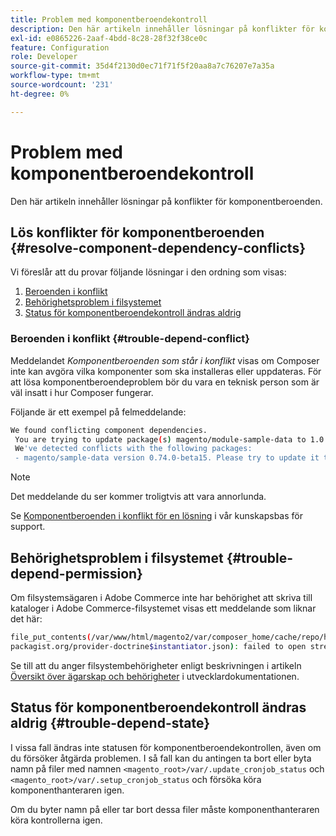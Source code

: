 ```yaml
---
title: Problem med komponentberoendekontroll
description: Den här artikeln innehåller lösningar på konflikter för komponentberoenden.
exl-id: e0865226-2aaf-4bdd-8c28-28f32f38ce0c
feature: Configuration
role: Developer
source-git-commit: 35d4f2130d0ec71f71f5f20aa8a7c76207e7a35a
workflow-type: tm+mt
source-wordcount: '231'
ht-degree: 0%

---
```


# Problem med komponentberoendekontroll

Den här artikeln innehåller lösningar på konflikter för komponentberoenden.

## Lös konflikter för komponentberoenden {#resolve-component-dependency-conflicts}

Vi föreslår att du provar följande lösningar i den ordning som visas:

1. [Beroenden i konflikt](#trouble-depend-conflict)
1. [Behörighetsproblem i filsystemet](#trouble-depend-permission)
1. [Status för komponentberoendekontroll ändras aldrig](#trouble-depend-state)

### Beroenden i konflikt {#trouble-depend-conflict}

Meddelandet *Komponentberoenden som står i konflikt* visas om Composer inte kan avgöra vilka komponenter som ska installeras eller uppdateras. För att lösa komponentberoendeproblem bör du vara en teknisk person som är väl insatt i hur Composer fungerar.

Följande är ett exempel på felmeddelande:

```bash
We found conflicting component dependencies.
 You are trying to update package(s) magento/module-sample-data to 1.0.0-beta
 We've detected conflicts with the following packages:
 - magento/sample-data version 0.74.0-beta15. Please try to update it to one of the following package versions: 0.74.0-beta16, 0.74.0-beta14, 0.74.0-beta13, 0.74.0-beta12, 0.74.0-beta11, 0.74.0-beta10, 0.74.0-beta9, 0.74.0-beta8, 0.74.0-beta7
```

>[!NOTE]
>
>Det meddelande du ser kommer troligtvis att vara annorlunda.

Se [Komponentberoenden i konflikt för en lösning](/help/troubleshooting/miscellaneous/conflicting-component-dependencies.md) i vår kunskapsbas för support.

## Behörighetsproblem i filsystemet {#trouble-depend-permission}

Om filsystemsägaren i Adobe Commerce inte har behörighet att skriva till kataloger i Adobe Commerce-filsystemet visas ett meddelande som liknar det här:

```bash
file_put_contents(/var/www/html/magento2/var/composer_home/cache/repo/https---
packagist.org/provider-doctrine$instantiator.json): failed to open stream: Permission denied
```

Se till att du anger filsystembehörigheter enligt beskrivningen i artikeln [Översikt över ägarskap och behörigheter](https://devdocs.magento.com/guides/v2.3/install-gde/prereq/file-sys-perms-over.html) i utvecklardokumentationen.

## Status för komponentberoendekontroll ändras aldrig {#trouble-depend-state}

I vissa fall ändras inte statusen för komponentberoendekontrollen, även om du försöker åtgärda problemen. I så fall kan du antingen ta bort eller byta namn på filer med namnen `<magento_root>/var/.update_cronjob_status` och `<magento_root>/var/.setup_cronjob_status` och försöka köra komponenthanteraren igen.

Om du byter namn på eller tar bort dessa filer måste komponenthanteraren köra kontrollerna igen.
